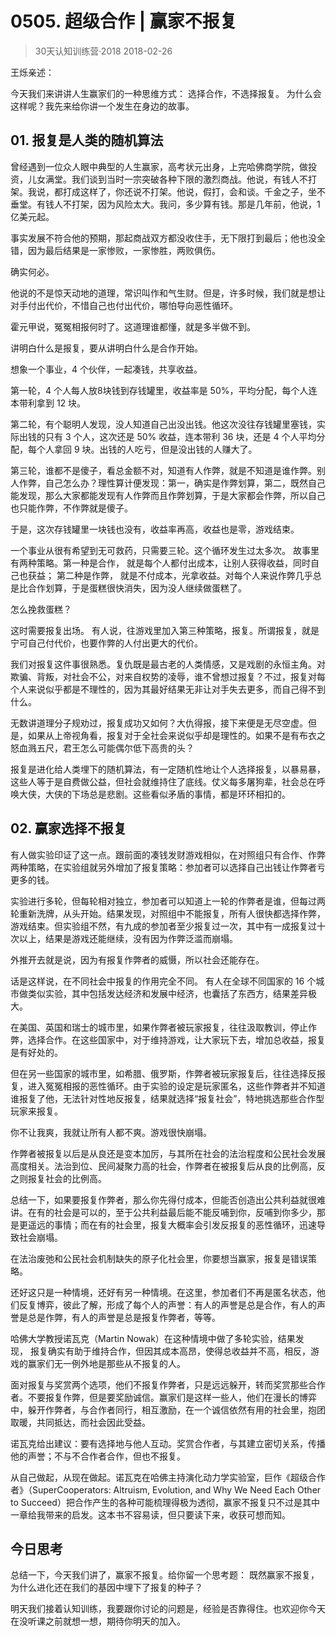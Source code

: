 # 0505. 超级合作 | 赢家不报复
> 30天认知训练营·2018
2018-02-26

王烁亲述：

今天我们来讲讲人生赢家们的一种思维方式： 选择合作，不选择报复。 为什么会这样呢？我先来给你讲一个发生在身边的故事。

## 01. 报复是人类的随机算法

曾经遇到一位众人眼中典型的人生赢家，高考状元出身，上完哈佛商学院，做投资，儿女满堂。我们谈到当时一宗突破各种下限的激烈商战。他说，有钱人不打架。我说，都打成这样了，你还说不打架。他说，假打，会和谈。千金之子，坐不垂堂。有钱人不打架，因为风险太大。我问，多少算有钱。那是几年前，他说，1 亿美元起。

事实发展不符合他的预期，那起商战双方都没收住手，无下限打到最后；他也没全错，因为最后结果是一家惨败，一家惨胜，两败俱伤。

确实何必。

他说的不是惊天动地的道理，常识叫作和气生财。但是，许多时候，我们就是想让对手付出代价，不惜自己也付出代价，哪怕导向恶性循环。

霍元甲说，冤冤相报何时了。这道理谁都懂，就是多半做不到。

讲明白什么是报复，要从讲明白什么是合作开始。

想象一个事业，4 个伙伴，一起凑钱，共享收益。

第一轮，4 个人每人放8块钱到存钱罐里，收益率是 50%，平均分配，每个人连本带利拿到 12 块。

第二轮，有个聪明人发现，没人知道自己出没出钱。他这次没往存钱罐里塞钱，实际出钱的只有 3 个人，这次还是 50% 收益，连本带利 36 块，还是 4 个人平均分配，每个人拿回 9 块。出钱的人吃亏，但是没出钱的人赚大了。

第三轮，谁都不是傻子，看总金额不对，知道有人作弊，就是不知道是谁作弊。别人作弊，自己怎么办？理性算计便发现：第一，确实是作弊划算，第二，既然自己能发现，那么大家都能发现有人作弊而且作弊划算，于是大家都会作弊，所以自己也只能作弊，不作弊就是傻子。

于是，这次存钱罐里一块钱也没有，收益率再高，收益也是零，游戏结束。

一个事业从很有希望到无可救药，只需要三轮。这个循环发生过太多次。 故事里有两种策略。第一种是合作， 就是每个人都付出成本，让别人获得收益，同时自己也获益； 第二种是作弊， 就是不付成本，光拿收益。对每个人来说作弊几乎总是比合作划算，于是蛋糕很快消失，因为没人继续做蛋糕了。

怎么挽救蛋糕？

这时需要报复出场。 有人说，往游戏里加入第三种策略，报复。所谓报复，就是宁可自己付代价，也要作弊的人付出更大的代价。

我们对报复这件事很熟悉。复仇既是最古老的人类情感，又是戏剧的永恒主角。对欺骗、背叛，对社会不公，对来自权势的凌辱，谁不曾想过报复？不过，报复对每个人来说似乎都是不理性的，因为其最好结果无非让对手失去更多，而自己得不到什么。

无数讲道理分子规劝过，报复成功又如何？大仇得报，接下来便是无尽空虚。但是，如果从上帝视角看，报复对于全社会来说似乎却是理性的。如果不是有布衣之怒血溅五尺，君王怎么可能偶尔低下高贵的头？

报复是进化给人类埋下的随机算法，有一定随机性地让个人选择报复，以暴易暴，这些人等于是自费做公益，但社会就维持住了底线。仗义每多屠狗辈，社会总在呼唤大侠，大侠的下场总是悲剧。这些看似矛盾的事情，都是环环相扣的。

## 02. 赢家选择不报复

有人做实验印证了这一点。跟前面的凑钱发财游戏相似，在对照组只有合作、作弊两种策略，在实验组就另外增加了报复策略：参加者可以选择自己出钱让作弊者亏更多的钱。

实验进行多轮，但每轮相对独立，参加者可以知道上一轮的作弊者是谁，但每过两轮重新洗牌，从头开始。结果发现，对照组中不能报复，所有人很快都选择作弊，游戏结束。但实验组不然，有九成的参加者至少报复过一次，其中有一成报复过十次以上，结果是游戏还能继续，没有因为作弊泛滥而崩塌。

外推开去就是说，因为有报复作弊者的威慑，所以社会还能存在。

话是这样说，在不同社会中报复的作用完全不同。 有人在全球不同国家的 16 个城市做类似实验，其中包括发达经济和发展中经济，也囊括了东西方，结果差异极大。

在美国、英国和瑞士的城市里，如果作弊者被玩家报复，往往汲取教训，停止作弊，选择合作。在这些国家中，对于维持游戏，让大家玩下去，增加总收益，报复是有好处的。

但在另一些国家的城市里，如希腊、俄罗斯，作弊者被玩家报复后，往往选择反报复，进入冤冤相报的恶性循环。由于实验的设定是玩家匿名，这些作弊者并不知道谁报复了他，无法针对性地反报复，结果就选择“报复社会”，特地挑选那些合作型玩家来报复。

你不让我爽，我就让所有人都不爽。游戏很快崩塌。

作弊者被报复以后是从良还是变本加厉，与其所在社会的法治程度和公民社会发展高度相关。法治到位、民间凝聚力高的社会，作弊者在被报复后从良的比例高，反之则报复社会的比例高。

总结一下，如果要报复作弊者，那么你先得付成本，但能否创造出公共利益就很难讲。在有的社会是可以的，至于公共利益最后能不能反哺到你，反哺到你多少，那是更遥远的事情；而在有的社会里，报复大概率会引发反报复的恶性循环，迅速导致社会崩塌。

在法治废弛和公民社会机制缺失的原子化社会里，你要想当赢家，报复是错误策略。

还好这只是一种情境，还好有另一种情境。在这里，参加者们不再是匿名状态，他们反复博弈，彼此了解，形成了每个人的声誉：有人的声誉是总是合作，有人的声誉是总是作弊，有人的声誉是总是报复作弊者，等等。

哈佛大学教授诺瓦克（Martin Nowak）在这种情境中做了多轮实验，结果发现， 报复确实有助于维持合作，但因其成本高昂，使得总收益并不高，相反，游戏的赢家们无一例外地是那些从不报复的人。 

面对报复与奖赏两个选项，他们不报复作弊者，只是远远躲开，转而奖赏那些合作者。不要报复作弊，但是要奖励诚信。赢家们是这样一些人，他们在漫长的博弈中，躲开作弊者，与合作者同行，相互激励，在一个诚信依然有用的社会里，抱团取暖，共同抵达，而社会因此受益。

诺瓦克给出建议：要有选择地与他人互动。奖赏合作者，与其建立密切关系，传播他的声誉；不与不合作者合作，但也不报复。 

从自己做起，从现在做起。诺瓦克在哈佛主持演化动力学实验室，巨作《超级合作者》（SuperCooperators: Altruism, Evolution, and Why We Need Each Other to Succeed）把合作产生的各种可能梳理得极为透彻，赢家不报复只不过是其中一章给我带来的启发。这本书不容易读，但只要读下来，收获可想而知。

## 今日思考

总结一下，今天我们讲了，赢家不报复。给你留一个思考题： 既然赢家不报复，为什么进化还在我们的基因中埋下了报复的种子？ 

明天我们接着认知训练，我要跟你讨论的问题是，经验是否靠得住。也欢迎你今天在没听课之前就想一想，期待你明天的加入。

